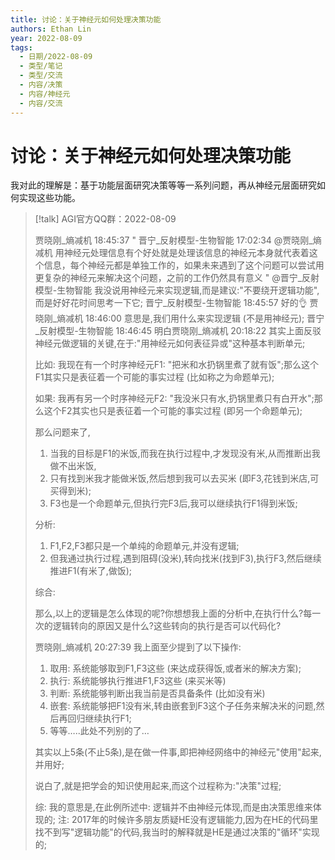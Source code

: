 ```yaml
---
title: 讨论：关于神经元如何处理决策功能
authors: Ethan Lin
year: 2022-08-09 
tags:
  - 日期/2022-08-09 
  - 类型/笔记 
  - 类型/交流 
  - 内容/决策 
  - 内容/神经元 
  - 内容/交流  
---
```



# 讨论：关于神经元如何处理决策功能






我对此的理解是：基于功能层面研究决策等等一系列问题，再从神经元层面研究如何实现这些功能。

> [!talk] 
> AGI官方QQ群：2022-08-09
> 
> 贾晓刚_熵减机  18:45:37
" 晋宁_反射模型-生物智能 17:02:34
@贾晓刚_熵减机  用神经元处理信息有个好处就是处理该信息的神经元本身就代表着这个信息，每个神经元都是单独工作的，如果未来遇到了这个问题可以尝试用更复杂的神经元来解决这个问题，之前的工作仍然具有意义 "
@晋宁_反射模型-生物智能 我没说用神经元来实现逻辑,而是建议:"不要绕开逻辑功能",而是好好花时间思考一下它;
晋宁_反射模型-生物智能  18:45:57
好的👌
贾晓刚_熵减机  18:46:00
意思是,我们用什么来实现逻辑 (不是用神经元);
晋宁_反射模型-生物智能  18:46:45
明白贾晓刚_熵减机  20:18:22
> 其实上面反驳神经元做逻辑的关键,在于:"用神经元如何表征异或"这种基本判断单元;
> 
> 比如: 我现在有一个时序神经元F1: "把米和水扔锅里煮了就有饭";那么这个F1其实只是表征着一个可能的事实过程 (比如称之为命题单元);
> 
> 如果: 我再有另一个时序神经元F2: "我没米只有水,扔锅里煮只有白开水";那么这个F2其实也只是表征着一个可能的事实过程 (即另一个命题单元);
> 
> 那么问题来了,
> 1. 当我的目标是F1的米饭,而我在执行过程中,才发现没有米,从而推断出我做不出米饭,
> 2. 只有找到米我才能做米饭,然后想到我可以去买米 (即F3,花钱到米店,可买得到米);
> 3. F3也是一个命题单元,但执行完F3后,我可以继续执行F1得到米饭;
> 
> 分析:
> 
> 1. F1,F2,F3都只是一个单纯的命题单元,并没有逻辑;
> 2. 但我通过执行过程,遇到阻碍(没米),转向找米(找到F3),执行F3,然后继续推进F1(有米了,做饭);
> 
> 综合:
> 
> 那么,以上的逻辑是怎么体现的呢?你想想我上面的分析中,在执行什么?每一次的逻辑转向的原因又是什么?这些转向的执行是否可以代码化?
> 
> 
> 
> 贾晓刚_熵减机  20:27:39
> 我上面至少提到了以下操作:
> 1. 取用: 
> 	系统能够取到F1,F3这些 (来达成获得饭,或者米的解决方案);
> 2. 执行: 
> 	系统能够执行推进F1,F3这些 (来买米等)
> 3. 判断:
> 	系统能够判断出我当前是否具备条件 (比如没有米)
> 4. 嵌套:
> 	系统能够把F1没有米,转由嵌套到F3这个子任务来解决米的问题,然后再回归继续执行F1;
> 5. 等等…..此处不列别的了…
> 
> 
> 其实以上5条(不止5条),是在做一件事,即把神经网络中的神经元"使用"起来,并用好;
> 
> 说白了,就是把学会的知识使用起来,而这个过程称为:"决策"过程;
> 
> 综: 我的意思是,在此例所述中: 逻辑并不由神经元体现,而是由决策思维来体现的;
> 注: 2017年的时候许多朋友质疑HE没有逻辑能力,因为在HE的代码里找不到写"逻辑功能"的代码,我当时的解释就是HE是通过决策的"循环"实现的;